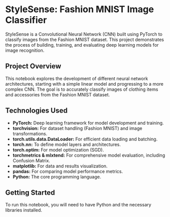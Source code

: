 # StyleSense: Fashion MNIST Image Classifier

StyleSense is a Convolutional Neural Network (CNN) built using PyTorch to classify images from the Fashion MNIST dataset. This project demonstrates the process of building, training, and evaluating deep learning models for image recognition.

## Project Overview

This notebook explores the development of different neural network architectures, starting with a simple linear model and progressing to a more complex CNN. The goal is to accurately classify images of clothing items and accessories from the Fashion MNIST dataset.

## Technologies Used

*   **PyTorch:** Deep learning framework for model development and training.
*   **torchvision:** For dataset handling (Fashion MNIST) and image transformations.
*   **torch.utils.data.DataLoader:** For efficient data loading and batching.
*   **torch.nn:** To define model layers and architectures.
*   **torch.optim:** For model optimization (SGD).
*   **torchmetrics & mlxtend:** For comprehensive model evaluation, including Confusion Matrix.
*   **matplotlib:** For data and results visualization.
*   **pandas:** For comparing model performance metrics.
*   **Python:** The core programming language.

## Getting Started

To run this notebook, you will need to have Python and the necessary libraries installed.

